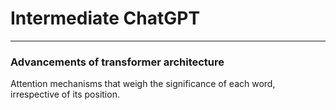 # Intermediate ChatGPT
---
### Advancements of transformer architecture


Attention mechanisms that weigh the significance of each word, irrespective of its position.
